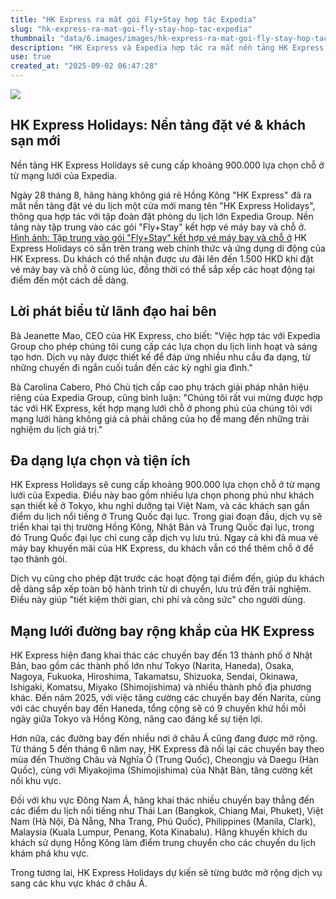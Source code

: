 ```yaml
---
title: "HK Express ra mắt gói Fly+Stay hợp tác Expedia"
slug: "hk-express-ra-mat-goi-fly-stay-hop-tac-expedia"
thumbnail: "data/6.images/images/hk-express-ra-mat-goi-fly-stay-hop-tac-expedia.webp"
description: "HK Express và Expedia hợp tác ra mắt nền tảng HK Express Holidays, cung cấp gói vé máy bay và khách sạn với nhiều ưu đãi."
use: true
created_at: "2025-09-02 06:47:28"
---
```


![](/images/20250901-00000073-minkei-000-1-view.webp)

## HK Express Holidays: Nền tảng đặt vé & khách sạn mới

Nền tảng HK Express Holidays sẽ cung cấp khoảng 900.000 lựa chọn chỗ ở từ mạng lưới của Expedia.

Ngày 28 tháng 8, hãng hàng không giá rẻ Hồng Kông "HK Express" đã ra mắt nền tảng đặt vé du lịch một cửa mới mang tên "HK Express Holidays", thông qua hợp tác với tập đoàn đặt phòng du lịch lớn Expedia Group. Nền tảng này tập trung vào các gói "Fly+Stay" kết hợp vé máy bay và chỗ ở.
[Hình ảnh: Tập trung vào gói "Fly+Stay" kết hợp vé máy bay và chỗ ở](https://hongkong.keizai.biz/photoflash/2071/)
HK Express Holidays có sẵn trên trang web chính thức và ứng dụng di động của HK Express. Du khách có thể nhận được ưu đãi lên đến 1.500 HKD khi đặt vé máy bay và chỗ ở cùng lúc, đồng thời có thể sắp xếp các hoạt động tại điểm đến một cách dễ dàng.

## Lời phát biểu từ lãnh đạo hai bên

Bà Jeanette Mao, CEO của HK Express, cho biết: "Việc hợp tác với Expedia Group cho phép chúng tôi cung cấp các lựa chọn du lịch linh hoạt và sáng tạo hơn. Dịch vụ này được thiết kế để đáp ứng nhiều nhu cầu đa dạng, từ những chuyến đi ngắn cuối tuần đến các kỳ nghỉ gia đình."

Bà Carolina Cabero, Phó Chủ tịch cấp cao phụ trách giải pháp nhãn hiệu riêng của Expedia Group, cũng bình luận: "Chúng tôi rất vui mừng được hợp tác với HK Express, kết hợp mạng lưới chỗ ở phong phú của chúng tôi với mạng lưới hàng không giá cả phải chăng của họ để mang đến những trải nghiệm du lịch giá trị."

## Đa dạng lựa chọn và tiện ích

HK Express Holidays sẽ cung cấp khoảng 900.000 lựa chọn chỗ ở từ mạng lưới của Expedia. Điều này bao gồm nhiều lựa chọn phong phú như khách sạn thiết kế ở Tokyo, khu nghỉ dưỡng tại Việt Nam, và các khách sạn gần điểm du lịch nổi tiếng ở Trung Quốc đại lục. Trong giai đoạn đầu, dịch vụ sẽ triển khai tại thị trường Hồng Kông, Nhật Bản và Trung Quốc đại lục, trong đó Trung Quốc đại lục chỉ cung cấp dịch vụ lưu trú. Ngay cả khi đã mua vé máy bay khuyến mãi của HK Express, du khách vẫn có thể thêm chỗ ở để tạo thành gói.

Dịch vụ cũng cho phép đặt trước các hoạt động tại điểm đến, giúp du khách dễ dàng sắp xếp toàn bộ hành trình từ di chuyển, lưu trú đến trải nghiệm. Điều này giúp "tiết kiệm thời gian, chi phí và công sức" cho người dùng.

## Mạng lưới đường bay rộng khắp của HK Express

HK Express hiện đang khai thác các chuyến bay đến 13 thành phố ở Nhật Bản, bao gồm các thành phố lớn như Tokyo (Narita, Haneda), Osaka, Nagoya, Fukuoka, Hiroshima, Takamatsu, Shizuoka, Sendai, Okinawa, Ishigaki, Komatsu, Miyako (Shimojishima) và nhiều thành phố địa phương khác. Đến năm 2025, với việc tăng cường các chuyến bay đến Narita, cùng với các chuyến bay đến Haneda, tổng cộng sẽ có 9 chuyến khứ hồi mỗi ngày giữa Tokyo và Hồng Kông, nâng cao đáng kể sự tiện lợi.

Hơn nữa, các đường bay đến nhiều nơi ở châu Á cũng đang được mở rộng. Từ tháng 5 đến tháng 6 năm nay, HK Express đã nối lại các chuyến bay theo mùa đến Thường Châu và Nghĩa Ô (Trung Quốc), Cheongju và Daegu (Hàn Quốc), cùng với Miyakojima (Shimojishima) của Nhật Bản, tăng cường kết nối khu vực.

Đối với khu vực Đông Nam Á, hãng khai thác nhiều chuyến bay thẳng đến các điểm du lịch nổi tiếng như Thái Lan (Bangkok, Chiang Mai, Phuket), Việt Nam (Hà Nội, Đà Nẵng, Nha Trang, Phú Quốc), Philippines (Manila, Clark), Malaysia (Kuala Lumpur, Penang, Kota Kinabalu). Hãng khuyến khích du khách sử dụng Hồng Kông làm điểm trung chuyển cho các chuyến du lịch khám phá khu vực.

Trong tương lai, HK Express Holidays dự kiến sẽ từng bước mở rộng dịch vụ sang các khu vực khác ở châu Á.
